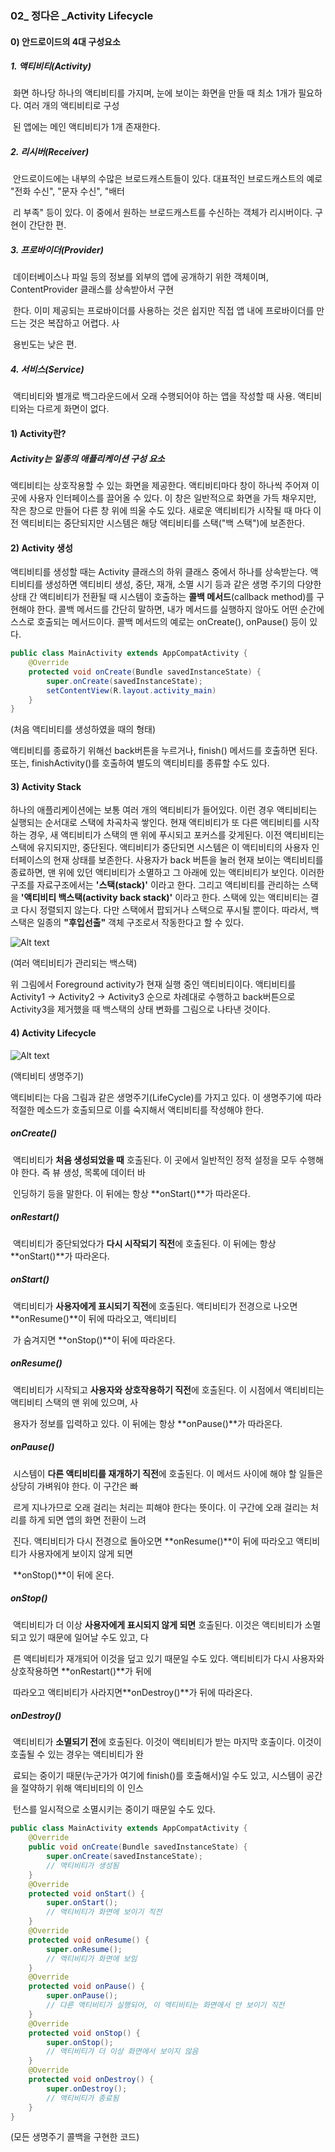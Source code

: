 ### 02_ 정다은 _Activity Lifecycle



#### 0) 안드로이드의 4대 구성요소

##### 	1. 액티비티(Activity)

​		화면 하나당 하나의 액티비티를 가지며, 눈에 보이는 화면을 만들 때 최소 1개가 필요하다. 여러 개의 액티비티로 구성		

​		된 앱에는 메인 액티비티가 1개 존재한다.

##### 	2. 리시버(Receiver)

​		안드로이드에는 내부의 수많은 브로드캐스트들이 있다. 대표적인 브로드캐스트의 예로 "전화 수신", "문자 수신", "배터

​		리 부족" 등이 있다. 이 중에서 원하는 브로드캐스트를 수신하는 객체가 리시버이다. 구현이 간단한 편.

##### 	3. 프로바이더(Provider)

​		데이터베이스나 파일 등의 정보를 외부의 앱에 공개하기 위한 객체이며, ContentProvider 클래스를 상속받아서 구현

​		한다. 이미 제공되는 프로바이더를 사용하는 것은 쉽지만 직접 앱 내에 프로바이더를 만드는 것은 복잡하고 어렵다. 사

​		용빈도는 낮은 편.

##### 	4. 서비스(Service)

​		액티비티와 별개로 백그라운드에서 오래 수행되어야 하는 앱을 작성할 때 사용. 액티비티와는 다르게 화면이 없다.



#### 1) Activity란?

##### Activity는 일종의 애플리케이션 구성 요소

액티비티는 상호작용할 수 있는 화면을 제공한다. 액티비티마다 창이 하나씩 주어져 이곳에 사용자 인터페이스를 끌어올 수 있다. 이 창은 일반적으로 화면을 가득 채우지만, 작은 창으로 만들어 다른 창 위에 띄울 수도 있다.  새로운 액티비티가 시작될 때 마다 이전 액티비티는 중단되지만 시스템은 해당 액티비티를 스택("백 스택")에 보존한다.



#### 2) Activity 생성

액티비티를 생성할 때는 Activity 클래스의 하위 클래스 중에서 하나를 상속받는다. 액티비티를 생성하면 액티비티 생성, 중단, 재개, 소멸 시기 등과 같은 생명 주기의 다양한 상태 간 액티비티가 전환될 때 시스템이 호출하는 **콜백 메서드**(callback method)를 구현해야 한다. 콜백 메서드를 간단히 말하면, 내가 메서드를 실행하지 않아도 어떤 순간에 스스로 호출되는 메서드이다. 콜백 메서드의 예로는 onCreate(), onPause() 등이 있다.

~~~java
public class MainActivity extends AppCompatActivity {
    @Override
    protected void onCreate(Bundle savedInstanceState) {
        super.onCreate(savedInstanceState);
        setContentView(R.layout.activity_main)
    }
}
~~~

(처음 액티비티를 생성하였을 때의 형태)

액티비티를 종료하기 위해선 back버튼을 누르거나, finish() 메서드를 호출하면 된다. 또는, finishActivity()를 호출하여 별도의 액티비티를 종류할 수도 있다.



#### 3) Activity Stack

하나의 애플리케이션에는 보통 여러 개의 액티비티가 들어있다. 이런 경우 액티비티는 실행되는 순서대로 스택에 차곡차곡 쌓인다. 현재 액티비티가 또 다른 액티비티를 시작하는 경우, 새 액티비티가 스택의 맨 위에 푸시되고 포커스를 갖게된다. 이전 액티비티는 스택에 유지되지만, 중단된다. 액티비티가 중단되면 시스템은 이 액티비티의 사용자 인터페이스의 현재 상태를 보존한다. 사용자가 back 버튼을 눌러 현재 보이는 액티비티를 종료하면, 맨 위에 있던 액티비티가 소멸하고 그 아래에 있는 액티비티가 보인다. 이러한 구조를 자료구조에서는 **'스택(stack)'** 이라고 한다. 그리고 액티비티를 관리하는 스택을 **'액티비티 백스택(activity back stack)'** 이라고 한다. 스택에 있는 액티비티는 결코 다시 정렬되지 않는다. 다만 스택에서 팝되거나 스택으로 푸시될 뿐이다. 따라서, 백 스택은 일종의 **"후입선출"** 객체 구조로서 작동한다고 할 수 있다.

![Alt text](activity_lifecycle.png)

(여러 액티비티가 관리되는 백스택)

위 그림에서 Foreground activity가 현재 실행 중인 액티비티이다. 액티비티를 Activity1 → Activity2 → Activity3 순으로 차례대로 수행하고 back버튼으로 Activity3을 제거했을 때 백스택의 상태 변화를 그림으로 나타낸 것이다.



#### 4) Activity Lifecycle

![Alt text](diagram_backstack.png)

(액티비티 생명주기)

액티비티는 다음 그림과 같은 생명주기(LifeCycle)를 가지고 있다. 이 생명주기에 따라 적절한 메소드가 호출되므로 이를 숙지해서 액티비티를 작성해야 한다.

##### onCreate()

​	액티비티가 **처음 생성되었을 때** 호출된다. 이 곳에서 일반적인 정적 설정을 모두 수행해야 한다. 즉 뷰 생성, 목록에 데이터 바	

​	인딩하기 등을 말한다. 이 뒤에는 항상 **onStart()**가 따라온다.

##### onRestart()

​	액티비티가 중단되었다가 **다시 시작되기 직전**에 호출된다. 이 뒤에는 항상 **onStart()**가 따라온다.

##### onStart()

​	액티비티가 **사용자에게 표시되기 직전**에 호출된다. 액티비티가 전경으로 나오면 **onResume()**이 뒤에 따라오고, 액티비티	

​	가 숨겨지면 **onStop()**이 뒤에 따라온다.

##### onResume()

​	액티비티가 시작되고 **사용자와 상호작용하기 직전**에 호출된다. 이 시점에서 액티비티는 액티비티 스택의 맨 위에 있으며, 사

​	용자가 정보를 입력하고 있다. 이 뒤에는 항상 **onPause()**가 따라온다.

##### onPause()

​	시스템이 **다른 액티비티를 재개하기 직전**에 호출된다. 이 메서드 사이에 해야 할 일들은 상당히 가벼워야 한다. 이 구간은 빠

​	르게 지나가므로 오래 걸리는 처리는 피해야 한다는 뜻이다. 이 구간에 오래 걸리는 처리를 하게 되면 앱의 화면 전환이 느려

​	진다. 액티비티가 다시 전경으로 돌아오면 **onResume()**이 뒤에 따라오고 액티비티가 사용자에게 보이지 않게 되면 

​	**onStop()**이 뒤에 온다.

##### onStop()

​	액티비티가 더 이상 **사용자에게 표시되지 않게 되면** 호출된다. 이것은 액티비티가 소멸되고 있기 때문에 일어날 수도 있고, 다

​	른 액티비티가 재개되어 이것을 덮고 있기 때문일 수도 있다. 액티비티가 다시 사용자와 상호작용하면 **onRestart()**가 뒤에 	

​	따라오고 액티비티가 사라지면**onDestroy()**가 뒤에 따라온다.

##### onDestroy()

​	액티비티가 **소멸되기 전**에 호출된다. 이것이 액티비티가 받는 마지막 호출이다. 이것이 호출될 수 있는 경우는 액티비티가 완

​	료되는 중이기 때문(누군가가 여기에 finish()를 호출해서)일 수도 있고, 시스템이 공간을 절약하기 위해 액티비티의 이 인스

​	턴스를 일시적으로 소멸시키는 중이기 때문일 수도 있다.



```java
public class MainActivity extends AppCompatActivity {
    @Override
    public void onCreate(Bundle savedInstanceState) {
        super.onCreate(savedInstanceState);
        // 액티비티가 생성됨
    }
    @Override
    protected void onStart() {
        super.onStart();
        // 액티비티가 화면에 보이기 직전
    }
    @Override
    protected void onResume() {
        super.onResume();
        // 액티비티가 화면에 보임
    }
    @Override
    protected void onPause() {
        super.onPause();
        // 다른 액티비티가 실행되어, 이 액티비티는 화면에서 안 보이기 직전
    }
    @Override
    protected void onStop() {
        super.onStop();
        // 액티비티가 더 이상 화면에서 보이지 않음
    }
    @Override
    protected void onDestroy() {
        super.onDestroy();
        // 액티비티가 종료됨
    }
}
```

(모든 생명주기 콜백을 구현한 코드)
